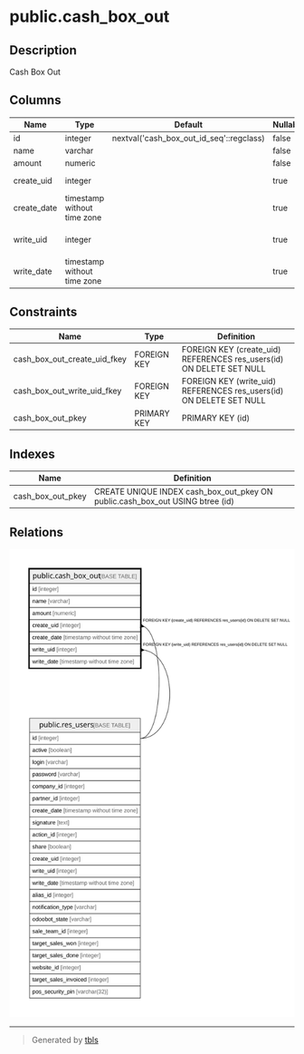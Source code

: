 # public.cash_box_out

## Description

Cash Box Out

## Columns

| Name | Type | Default | Nullable | Children | Parents | Comment |
| ---- | ---- | ------- | -------- | -------- | ------- | ------- |
| id | integer | nextval('cash_box_out_id_seq'::regclass) | false |  |  |  |
| name | varchar |  | false |  |  | Reason |
| amount | numeric |  | false |  |  | Amount |
| create_uid | integer |  | true |  | [public.res_users](public.res_users.md) | Created by |
| create_date | timestamp without time zone |  | true |  |  | Created on |
| write_uid | integer |  | true |  | [public.res_users](public.res_users.md) | Last Updated by |
| write_date | timestamp without time zone |  | true |  |  | Last Updated on |

## Constraints

| Name | Type | Definition |
| ---- | ---- | ---------- |
| cash_box_out_create_uid_fkey | FOREIGN KEY | FOREIGN KEY (create_uid) REFERENCES res_users(id) ON DELETE SET NULL |
| cash_box_out_write_uid_fkey | FOREIGN KEY | FOREIGN KEY (write_uid) REFERENCES res_users(id) ON DELETE SET NULL |
| cash_box_out_pkey | PRIMARY KEY | PRIMARY KEY (id) |

## Indexes

| Name | Definition |
| ---- | ---------- |
| cash_box_out_pkey | CREATE UNIQUE INDEX cash_box_out_pkey ON public.cash_box_out USING btree (id) |

## Relations

![er](public.cash_box_out.svg)

---

> Generated by [tbls](https://github.com/k1LoW/tbls)

